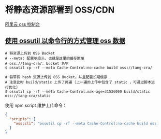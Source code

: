 # 将静态资源部署到 OSS/CDN

[阿里云 oss 控制台](https://oss.console.aliyun.com/overview)

## [使用 ossutil 以命令行的方式管理 oss 数据](https://help.aliyun.com/document_detail/50451.html)

```shell
# 将资源上传到 OSS Bucket
# --meta: 配置响应头，也就是这里的缓存策略
# oss://tang-cra/: bucket 名字
$ ossutil cp -rf --meta Cache-Control:no-cache build oss://tang-cra/

# 将带有 hash 资源上传到 OSS Bucket，并且配置长期缓存
# 注意此时 build/static 上传了两遍 (上一遍的上传中包含了 static ，可通过脚本进行优化)
$ ossutil cp -rf --meta Cache-Control:max-age=31536000 build/static oss://tang-cra/static
```

使用 npm script 维护上传命令：

```json
{
  "scripts": {
    "oss:cli": "ossutil cp -rf --meta Cache-Control:no-cache build oss://tang-cra/ && ossutil cp -rf --meta Cache-Control:max-age=31536000 build/static oss://tang-cra/static"
  }
}
```
